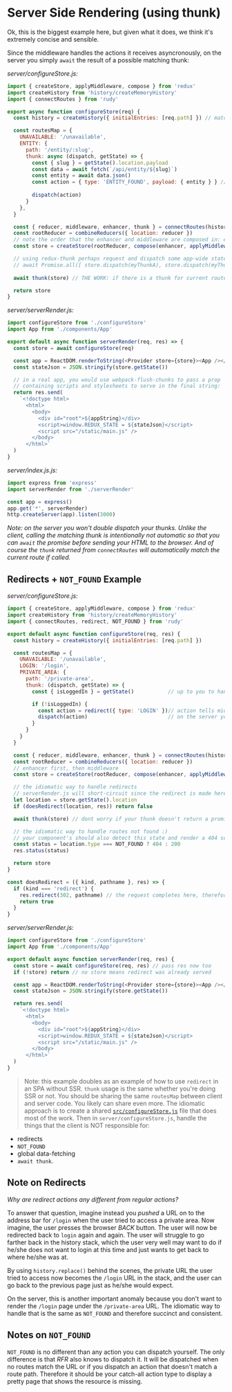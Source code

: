 # Server Side Rendering (using thunk)
Ok, this is the biggest example here, but given what it does, we think it's extremely concise and sensible. 

Since the middleware handles the actions it receives asyncronously, on the server you simply `await` the result of a possible matching thunk:

*server/configureStore.js:*
```js
import { createStore, applyMiddleware, compose } from 'redux'
import createHistory from 'history/createMemoryHistory'
import { connectRoutes } from 'rudy'

export async function configureStore(req) {
  const history = createHistory({ initialEntries: [req.path] }) // match initial route to express path

  const routesMap = {
    UNAVAILABLE: '/unavailable',
    ENTITY: { 
      path: '/entity/:slug',
      thunk: async (dispatch, getState) => {
        const { slug } = getState().location.payload
        const data = await fetch(`/api/entity/${slug}`)
        const entity = await data.json()
        const action = { type: 'ENTITY_FOUND', payload: { entity } } // you handle this action type
        
        dispatch(action)
      }  
    },
  }

  const { reducer, middleware, enhancer, thunk } = connectRoutes(history, routesMap) // notice `thunk`
  const rootReducer = combineReducers({ location: reducer })
  // note the order that the enhancer and middleware are composed in: enhancer first, then middleware
  const store = createStore(rootReducer, compose(enhancer, applyMiddleware(middleware)))

  // using redux-thunk perhaps request and dispatch some app-wide state as well, e.g:
  // await Promise.all([ store.dispatch(myThunkA), store.dispatch(myThunkB) ])
  
  await thunk(store) // THE WORK: if there is a thunk for current route, it will be awaited here

  return store
}
```

*server/serverRender.js:*
```javascript
import configureStore from './configureStore'
import App from './components/App'

export default async function serverRender(req, res) => {
  const store = await configureStore(req)

  const app = ReactDOM.renderToString(<Provider store={store}><App /></Provider>)
  const stateJson = JSON.stringify(store.getState())

  // in a real app, you would use webpack-flush-chunks to pass a prop
  // containing scripts and stylesheets to serve in the final string:
  return res.send(
    `<!doctype html>
      <html>
        <body>
          <div id="root">${appString}</div>
          <script>window.REDUX_STATE = ${stateJson}</script>
          <script src="/static/main.js" />
        </body>
      </html>`
  )
}
```

*server/index.js.js:*
```js
import express from 'express'
import serverRender from './serverRender'

const app = express()
app.get('*', serverRender)
http.createServer(app).listen(3000)
```

*Note: on the server you won't double dispatch your thunks. Unlike the client, calling the matching thunk is intentionally not automatic so that you can `await` the promise before sending your HTML to the browser. And of course the `thunk` returned from `connectRoutes` will automatically match the current route if called.*


## Redirects + `NOT_FOUND` Example

*server/configureStore.js:*
```js
import { createStore, applyMiddleware, compose } from 'redux'
import createHistory from 'history/createMemoryHistory'
import { connectRoutes, redirect, NOT_FOUND } from 'rudy'

export default async function configureStore(req, res) {
  const history = createHistory({ initialEntries: [req.path] })

  const routesMap = {
    UNAVAILABLE: '/unavailable',
    LOGIN: '/login',
    PRIVATE_AREA: {
      path: '/private-area',
      thunk: (dispatch, getState) => {
        const { isLoggedIn } = getState()           // up to you to handle via standard redux techniques

        if (!isLoggedIn) {
          const action = redirect({ type: 'LOGIN' })// action tells middleware to use history.replace()
          dispatch(action)                          // on the server you detect a redirect as done below
        }
      }
    }
  }

  const { reducer, middleware, enhancer, thunk } = connectRoutes(history, routesMap) 
  const rootReducer = combineReducers({ location: reducer })
  // enhancer first, then middleware
  const store = createStore(rootReducer, compose(enhancer, applyMiddleware(middleware)))

  // the idiomatic way to handle redirects
  // serverRender.js will short-circuit since the redirect is made here already
  let location = store.getState().location
  if (doesRedirect(location, res)) return false

  await thunk(store) // dont worry if your thunk doesn't return a promise

  // the idiomatic way to handle routes not found :)
  // your component's should also detect this state and render a 404 scene
  const status = location.type === NOT_FOUND ? 404 : 200
  res.status(status)

  return store
}

const doesRedirect = ({ kind, pathname }, res) => {
  if (kind === 'redirect') {
    res.redirect(302, pathname) // the request completes here, therefore we must short-circuit after
    return true
  }
}
```

*server/serverRender.js:*
```javascript
import configureStore from './configureStore'
import App from './components/App'

export default async function serverRender(req, res) {
  const store = await configureStore(req, res) // pass res now too
  if (!store) return // no store means redirect was already served

  const app = ReactDOM.renderToString(<Provider store={store}><App /></Provider>)
  const stateJson = JSON.stringify(store.getState())

  return res.send(
    `<!doctype html>
      <html>
        <body>
          <div id="root">${appString}</div>
          <script>window.REDUX_STATE = ${stateJson}</script>
          <script src="/static/main.js" />
        </body>
      </html>`
  )
}
```

> Note: this example doubles as an example of how to use `redirect` in an SPA without SSR. `thunk` usage is the same whether you're doing SSR or not. You should be sharing the same `routesMap` between client and server code. You likely can share even more. The idiomatic approach is to create a shared [`src/configureStore.js`](https://github.com/faceyspacey/redux-first-router-demo/blob/master/server/configureStore.js#L10) file that does most of the work. Then in `server/configureStore.js`, handle the things that the client is NOT responsible for:

- redirects
- `NOT_FOUND`
- global data-fetching
- `await thunk`.


## Note on Redirects

*Why are redirect actions any different from regular actions?* 

To answer that question, imagine instead
you *pushed* a URL on to the address bar for `/login` when the user tried to access a private area. Now imagine, the user
presses the browser *BACK* button. The user will now be redirected back to `login` again and again. The user will struggle to go farther
back in the history stack, which the user very well may want to do if he/she does not want to login at this time and 
just wants to get back to where he/she was at. 

By using `history.replace()` behind the scenes, the private URL the user tried
to access now becomes the `/login` URL in the stack, and the user can go back to the previous page just as he/she would expect.

On the server, this is another important anomaly because you don't want to render the `/login` page under the `/private-area` URL.
The idiomatic way to handle that is the same as `NOT_FOUND` and therefore succinct and consistent.

## Notes on `NOT_FOUND`

`NOT_FOUND` is no different than any action you can dispatch yourself. The only difference is that *RFR* also knows to dispatch it. It will be dispatched when no routes match the URL or if you dispatch an action that doesn't match a route path. Therefore it should be your catch-all action type to display a pretty page that shows the resource is missing. 

